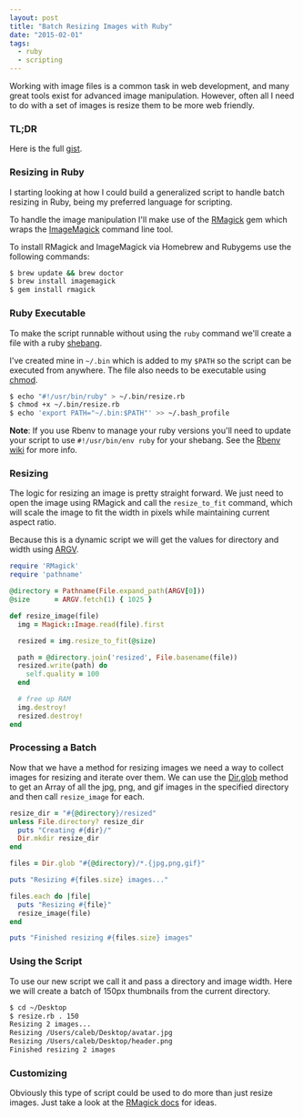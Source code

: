 ```yaml
---
layout: post
title: "Batch Resizing Images with Ruby"
date: "2015-02-01"
tags:
  - ruby
  - scripting
---
```


Working with image files is a common task in web development, and many great tools exist for advanced image manipulation.  However, often all I need to do with a set of images is resize them to be more web friendly.

### TL;DR

Here is the full [gist](https://gist.github.com/calebwoods/714731713935bd2b3625).

### Resizing in Ruby

I starting looking at how I could build a generalized script to handle batch resizing in Ruby, being my preferred language for scripting.

To handle the image manipulation I'll make use of the [RMagick](https://github.com/rmagick/rmagick) gem which wraps the [ImageMagick](http://www.imagemagick.org/) command line tool.

To install RMagick and ImageMagick via Homebrew and Rubygems use the following commands:

```bash
$ brew update && brew doctor
$ brew install imagemagick
$ gem install rmagick
```

### Ruby Executable

To make the script runnable without using the `ruby` command we'll create a file with a ruby [shebang](http://en.wikipedia.org/wiki/Shebang_%28Unix%29).

I've created mine in `~/.bin` which is added to my `$PATH` so the script can be executed from anywhere.  The file also needs to be executable using [chmod](http://ss64.com/bash/chmod.html).

```bash
$ echo "#!/usr/bin/ruby" > ~/.bin/resize.rb
$ chmod +x ~/.bin/resize.rb
$ echo 'export PATH="~/.bin:$PATH"' >> ~/.bash_profile
```

**Note**: If you use Rbenv to manage your ruby versions you'll need to update your script to use `#!/usr/bin/env ruby` for your shebang.  See the [Rbenv wiki](https://github.com/sstephenson/rbenv/wiki/ruby-local-exec#why-is-it-deprecated) for more info.

### Resizing

The logic for resizing an image is pretty straight forward.  We just need to open the image using RMagick and call the `resize_to_fit` command, which will scale the image to fit the width in pixels while maintaining current aspect ratio.

Because this is a dynamic script we will get the values for directory and width using [ARGV](http://blog.flatironschool.com/post/64043716616/a-short-explanation-of-argv).

```ruby
require 'RMagick'
require 'pathname'

@directory = Pathname(File.expand_path(ARGV[0]))
@size      = ARGV.fetch(1) { 1025 }

def resize_image(file)
  img = Magick::Image.read(file).first

  resized = img.resize_to_fit(@size)

  path = @directory.join('resized', File.basename(file))
  resized.write(path) do
    self.quality = 100
  end

  # free up RAM
  img.destroy!
  resized.destroy!
end
```

### Processing a Batch

Now that we have a method for resizing images we need a way to collect images for resizing and iterate over them.  We can use the [Dir.glob](http://www.ruby-doc.org/core-2.2.0/Dir.html#method-c-glob) method to get an Array of all the jpg, png, and gif images in the specified directory and then call `resize_image` for each.

```ruby
resize_dir = "#{@directory}/resized"
unless File.directory? resize_dir
  puts "Creating #{dir}/"
  Dir.mkdir resize_dir
end

files = Dir.glob "#{@directory}/*.{jpg,png,gif}"

puts "Resizing #{files.size} images..."

files.each do |file|
  puts "Resizing #{file}"
  resize_image(file)
end

puts "Finished resizing #{files.size} images"
```

### Using the Script

To use our new script we call it and pass a directory and image width.  Here we will create a batch of 150px thumbnails from the current directory.

```bash
$ cd ~/Desktop
$ resize.rb . 150
Resizing 2 images...
Resizing /Users/caleb/Desktop/avatar.jpg
Resizing /Users/caleb/Desktop/header.png
Finished resizing 2 images
```

### Customizing

Obviously this type of script could be used to do more than just resize images.  Just take a look at the [RMagick docs](http://www.imagemagick.org/RMagick/doc/) for ideas.
